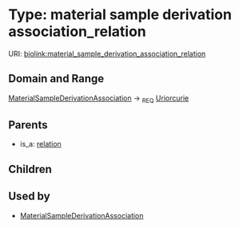 
# Type: material sample derivation association_relation




URI: [biolink:material_sample_derivation_association_relation](https://w3id.org/biolink/vocab/material_sample_derivation_association_relation)


## Domain and Range

[MaterialSampleDerivationAssociation](MaterialSampleDerivationAssociation.md) ->  <sub>REQ</sub> [Uriorcurie](type/Uriorcurie.md)

## Parents

 *  is_a: [relation](relation.md)

## Children


## Used by

 * [MaterialSampleDerivationAssociation](MaterialSampleDerivationAssociation.md)
